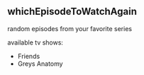 ## whichEpisodeToWatchAgain

random episodes from your favorite series

available tv shows:
- Friends
- Greys Anatomy
